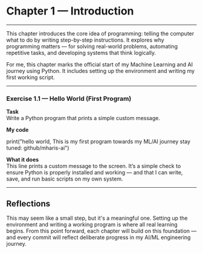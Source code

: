 # Chapter 1 — Introduction

---

This chapter introduces the core idea of programming: telling the computer what to do by writing step-by-step instructions. It explores why programming matters — for solving real-world problems, automating repetitive tasks, and developing systems that think logically.

For me, this chapter marks the official start of my Machine Learning and AI journey using Python. It includes setting up the environment and writing my first working script.

---

### Exercise 1.1 — Hello World (First Program)

**Task**  
Write a Python program that prints a simple custom message.

**My code**

print("hello world, This is my first program towards my ML/AI journey stay tuned: github/mharis-ai")

**What it does**  
This line prints a custom message to the screen. It’s a simple check to ensure Python is properly installed and working — and that I can write, save, and run basic scripts on my own system.

---

## Reflections

This may seem like a small step, but it's a meaningful one. Setting up the environment and writing a working program is where all real learning begins. From this point forward, each chapter will build on this foundation — and every commit will reflect deliberate progress in my AI/ML engineering journey.